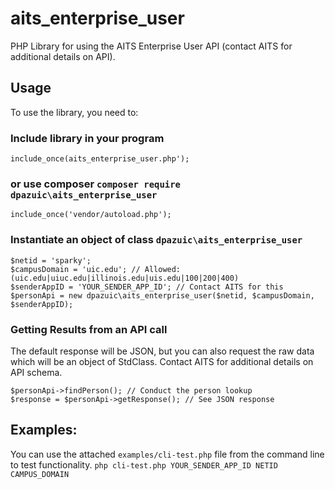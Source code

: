 # aits_enterprise_user

PHP Library for using the AITS Enterprise User API (contact AITS for additional details on API).

## Usage
To use the library, you need to:

### Include library in your program 
```
include_once(aits_enterprise_user.php');
```
### or use composer `composer require dpazuic\aits_enterprise_user`
```
include_once('vendor/autoload.php');
```
### Instantiate an object of class `dpazuic\aits_enterprise_user`
```
$netid = 'sparky'; 
$campusDomain = 'uic.edu'; // Allowed: (uic.edu|uiuc.edu|illinois.edu|uis.edu|100|200|400)
$senderAppID = 'YOUR_SENDER_APP_ID'; // Contact AITS for this
$personApi = new dpazuic\aits_enterprise_user($netid, $campusDomain, $senderAppID);
```

### Getting Results from an API call
The default response will be JSON, but you can also request the raw data which will be an object of StdClass. Contact AITS for additional details on API schema.
```
$personApi->findPerson(); // Conduct the person lookup
$response = $personApi->getResponse(); // See JSON response
```

## Examples:
You can use the attached `examples/cli-test.php` file from the command line to test functionality.
`php cli-test.php YOUR_SENDER_APP_ID NETID CAMPUS_DOMAIN`
